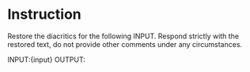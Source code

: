 # Instruction
Restore the diacritics for the following INPUT. Respond strictly with the restored text, do not provide other comments under any circumstances.

INPUT:{input}
OUTPUT: